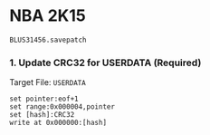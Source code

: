#  NBA 2K15 

`BLUS31456.savepatch`

### 1. Update CRC32 for USERDATA (Required)

Target File: `USERDATA`

```
set pointer:eof+1
set range:0x000004,pointer
set [hash]:CRC32
write at 0x000000:[hash]
```

